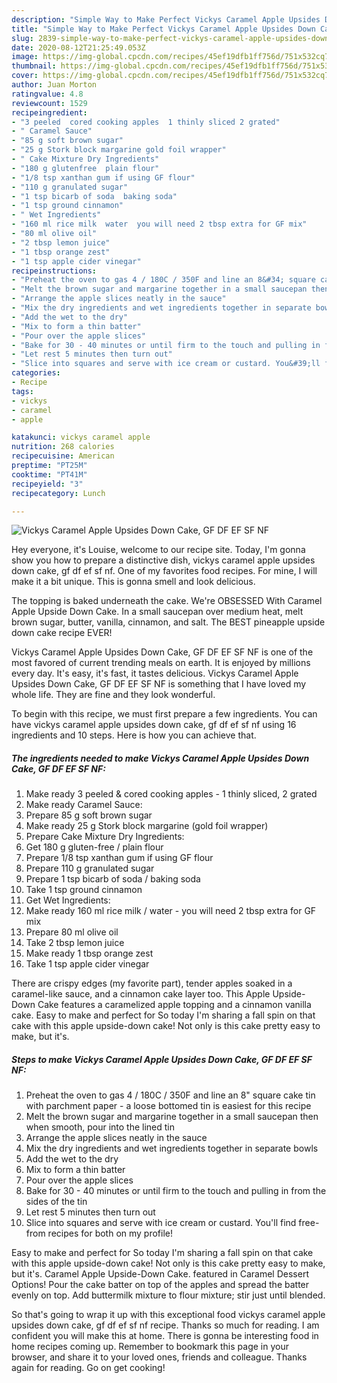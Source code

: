 ```yaml
---
description: "Simple Way to Make Perfect Vickys Caramel Apple Upsides Down Cake, GF DF EF SF NF"
title: "Simple Way to Make Perfect Vickys Caramel Apple Upsides Down Cake, GF DF EF SF NF"
slug: 2839-simple-way-to-make-perfect-vickys-caramel-apple-upsides-down-cake-gf-df-ef-sf-nf
date: 2020-08-12T21:25:49.053Z
image: https://img-global.cpcdn.com/recipes/45ef19dfb1ff756d/751x532cq70/vickys-caramel-apple-upsides-down-cake-gf-df-ef-sf-nf-recipe-main-photo.jpg
thumbnail: https://img-global.cpcdn.com/recipes/45ef19dfb1ff756d/751x532cq70/vickys-caramel-apple-upsides-down-cake-gf-df-ef-sf-nf-recipe-main-photo.jpg
cover: https://img-global.cpcdn.com/recipes/45ef19dfb1ff756d/751x532cq70/vickys-caramel-apple-upsides-down-cake-gf-df-ef-sf-nf-recipe-main-photo.jpg
author: Juan Morton
ratingvalue: 4.8
reviewcount: 1529
recipeingredient:
- "3 peeled  cored cooking apples  1 thinly sliced 2 grated"
- " Caramel Sauce"
- "85 g soft brown sugar"
- "25 g Stork block margarine gold foil wrapper"
- " Cake Mixture Dry Ingredients"
- "180 g glutenfree  plain flour"
- "1/8 tsp xanthan gum if using GF flour"
- "110 g granulated sugar"
- "1 tsp bicarb of soda  baking soda"
- "1 tsp ground cinnamon"
- " Wet Ingredients"
- "160 ml rice milk  water  you will need 2 tbsp extra for GF mix"
- "80 ml olive oil"
- "2 tbsp lemon juice"
- "1 tbsp orange zest"
- "1 tsp apple cider vinegar"
recipeinstructions:
- "Preheat the oven to gas 4 / 180C / 350F and line an 8&#34; square cake tin with parchment paper - a loose bottomed tin is easiest for this recipe"
- "Melt the brown sugar and margarine together in a small saucepan then when smooth, pour into the lined tin"
- "Arrange the apple slices neatly in the sauce"
- "Mix the dry ingredients and wet ingredients together in separate bowls"
- "Add the wet to the dry"
- "Mix to form a thin batter"
- "Pour over the apple slices"
- "Bake for 30 - 40 minutes or until firm to the touch and pulling in from the sides of the tin"
- "Let rest 5 minutes then turn out"
- "Slice into squares and serve with ice cream or custard. You&#39;ll find free-from recipes for both on my profile!"
categories:
- Recipe
tags:
- vickys
- caramel
- apple

katakunci: vickys caramel apple 
nutrition: 268 calories
recipecuisine: American
preptime: "PT25M"
cooktime: "PT41M"
recipeyield: "3"
recipecategory: Lunch

---
```



![Vickys Caramel Apple Upsides Down Cake, GF DF EF SF NF](https://img-global.cpcdn.com/recipes/45ef19dfb1ff756d/751x532cq70/vickys-caramel-apple-upsides-down-cake-gf-df-ef-sf-nf-recipe-main-photo.jpg)

Hey everyone, it's Louise, welcome to our recipe site. Today, I'm gonna show you how to prepare a distinctive dish, vickys caramel apple upsides down cake, gf df ef sf nf. One of my favorites food recipes. For mine, I will make it a bit unique. This is gonna smell and look delicious.

The topping is baked underneath the cake. We&#39;re OBSESSED With Caramel Apple Upside Down Cake. In a small saucepan over medium heat, melt brown sugar, butter, vanilla, cinnamon, and salt. The BEST pineapple upside down cake recipe EVER!

Vickys Caramel Apple Upsides Down Cake, GF DF EF SF NF is one of the most favored of current trending meals on earth. It is enjoyed by millions every day. It's easy, it's fast, it tastes delicious. Vickys Caramel Apple Upsides Down Cake, GF DF EF SF NF is something that I have loved my whole life. They are fine and they look wonderful.


To begin with this recipe, we must first prepare a few ingredients. You can have vickys caramel apple upsides down cake, gf df ef sf nf using 16 ingredients and 10 steps. Here is how you can achieve that.

<!--inarticleads1-->

##### The ingredients needed to make Vickys Caramel Apple Upsides Down Cake, GF DF EF SF NF:

1. Make ready 3 peeled &amp; cored cooking apples - 1 thinly sliced, 2 grated
1. Make ready  Caramel Sauce:
1. Prepare 85 g soft brown sugar
1. Make ready 25 g Stork block margarine (gold foil wrapper)
1. Prepare  Cake Mixture Dry Ingredients:
1. Get 180 g gluten-free / plain flour
1. Prepare 1/8 tsp xanthan gum if using GF flour
1. Prepare 110 g granulated sugar
1. Prepare 1 tsp bicarb of soda / baking soda
1. Take 1 tsp ground cinnamon
1. Get  Wet Ingredients:
1. Make ready 160 ml rice milk / water - you will need 2 tbsp extra for GF mix
1. Prepare 80 ml olive oil
1. Take 2 tbsp lemon juice
1. Make ready 1 tbsp orange zest
1. Take 1 tsp apple cider vinegar


There are crispy edges (my favorite part), tender apples soaked in a caramel-like sauce, and a cinnamon cake layer too. This Apple Upside-Down Cake features a caramelized apple topping and a cinnamon vanilla cake. Easy to make and perfect for So today I&#39;m sharing a fall spin on that cake with this apple upside-down cake! Not only is this cake pretty easy to make, but it&#39;s. 

<!--inarticleads2-->

##### Steps to make Vickys Caramel Apple Upsides Down Cake, GF DF EF SF NF:

1. Preheat the oven to gas 4 / 180C / 350F and line an 8&#34; square cake tin with parchment paper - a loose bottomed tin is easiest for this recipe
1. Melt the brown sugar and margarine together in a small saucepan then when smooth, pour into the lined tin
1. Arrange the apple slices neatly in the sauce
1. Mix the dry ingredients and wet ingredients together in separate bowls
1. Add the wet to the dry
1. Mix to form a thin batter
1. Pour over the apple slices
1. Bake for 30 - 40 minutes or until firm to the touch and pulling in from the sides of the tin
1. Let rest 5 minutes then turn out
1. Slice into squares and serve with ice cream or custard. You&#39;ll find free-from recipes for both on my profile!


Easy to make and perfect for So today I&#39;m sharing a fall spin on that cake with this apple upside-down cake! Not only is this cake pretty easy to make, but it&#39;s. Caramel Apple Upside-Down Cake. featured in Caramel Dessert Options! Pour the cake batter on top of the apples and spread the batter evenly on top. Add buttermilk mixture to flour mixture; stir just until blended. 

So that's going to wrap it up with this exceptional food vickys caramel apple upsides down cake, gf df ef sf nf recipe. Thanks so much for reading. I am confident you will make this at home. There is gonna be interesting food in home recipes coming up. Remember to bookmark this page in your browser, and share it to your loved ones, friends and colleague. Thanks again for reading. Go on get cooking!
